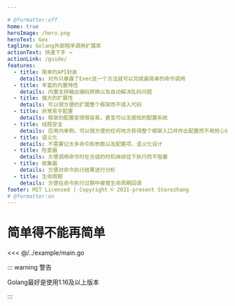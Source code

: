 ```yaml
---

# @formatter:off
home: true
heroImage: /hero.png
heroText: Gex
tagline: Golang外部程序调用扩展库
actionText: 快速下手 →
actionLink: /guide/
features:
  - title: 简单的API封装
    details: 对外只暴露了Exec这一个方法就可以完成最简单的命令调用
  - title: 丰富的内置特性
    details: 内置支持输出编码转换以及自动解决乱码问题
  - title: 强大的扩展性
    details: 可以很方便的扩展整个框架而不侵入代码
  - title: 非常易于配置
    details: 框架的配置变得很容易，甚至可以无感知的配置系统
  - title: 线程安全
    details: 应用内单例，可以很方便的任何地方获得整个框架入口并作出配置而不用担心线程安全
  - title: 语义化
    details: 不需要记太多命令和参数以及配置项，语义化设计
  - title: 检查器
    details: 方便调用命令时在合适的时机继续往下执行而不阻塞
  - title: 收集器
    details: 方便对命令执行结果进行分析
  - title: 生命周期
    details: 方便在命令执行过期中接管生命周期回调
footer: MIT Licensed | Copyright © 2021-present Storezhang
# @formatter:on
---
```


# 简单得不能再简单

<<< @/../example/main.go

::: warning 警告
<!--@formatter:off-->
Golang最好是使用1.16及以上版本
<!--@formatter:on-->
:::
